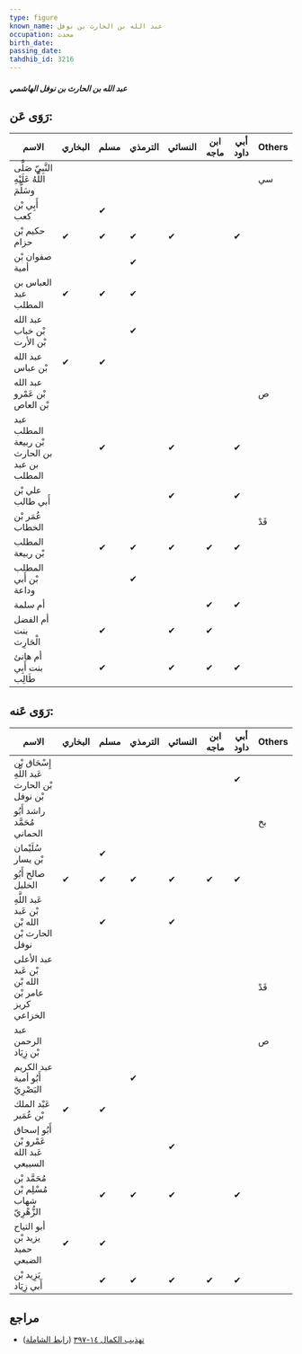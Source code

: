 ```yaml
---
type: figure
known_name: عبد الله بن الحارث بن نوفل
occupation: محدث
birth_date:
passing_date:
tahdhib_id: 3216
---
```

##### عبد الله بن الحارث بن نوفل الهاشمي

## رَوَى عَن:
| الاسم                                        | البخاري | مسلم | الترمذي | النسائي | ابن ماجه | أبي داود | Others |
| -------------------------------------------- | ------- | ---- | ------- | ------- | -------- | -------- | ------ |
| النَّبِيّ صَلَّى اللَّهُ عَلَيْهِ وسَلَّمَ   |         |      |         |         |          |          | سي     |
| أَبِي بْن كعب                                |         | ✔    |         |         |          |          |        |
| حكيم بْن حزام                                | ✔       | ✔    | ✔       | ✔       |          | ✔        |        |
| صفوان بْن أمية                               |         |      | ✔       |         |          |          |        |
| العباس بن عبد المطلب                         | ✔       | ✔    | ✔       |         |          |          |        |
| عبد الله بْن خباب بْن الأرت                  |         |      | ✔       |         |          |          |        |
| عبد الله بْن عباس                            | ✔       | ✔    |         |         |          |          |        |
| عبد الله بْن عَمْرو بْن العاص                |         |      |         |         |          |          | ص      |
| عبد المطلب بْن ربيعة بن الحارث بن عبد المطلب |         | ✔    |         | ✔       |          | ✔        |        |
| علي بْن أَبي طالب                            |         |      |         | ✔       |          | ✔        |        |
| عُمَر بْن الخطاب                             |         |      |         |         |          |          | قَدْ   |
| المطلب بْن ربيعة                             |         | ✔    | ✔       | ✔       | ✔        | ✔        |        |
| المطلب بْن أَبي وداعة                        |         |      | ✔       |         |          |          |        |
| أم سلمة                                      |         |      |         |         | ✔        | ✔        |        |
| أم الفضل بنت الْحَارِث                       |         | ✔    |         | ✔       | ✔        |          |        |
| أم هانئ بنت أَبِي طَالِب                     |         | ✔    |         | ✔       | ✔        | ✔        |        |
## رَوَى عَنه:
| الاسم                                              | البخاري | مسلم | الترمذي | النسائي | ابن ماجه | أبي داود | Others |
| -------------------------------------------------- | ------- | ---- | ------- | ------- | -------- | -------- | ------ |
| إِسْحَاق بْن عَبد اللَّهِ بْن الحارث بْن نوفل      |         |      |         |         |          | ✔        |        |
| راشد أَبُو مُحَمَّد الحماني                        |         |      |         |         |          |          | بخ     |
| سُلَيْمان بْن يسار                                 |         | ✔    |         |         |          |          |        |
| صالح أَبُو الخليل                                  | ✔       | ✔    | ✔       | ✔       | ✔        | ✔        |        |
| عَبد اللَّهِ بْن عَبد الله بْن الحارث بْن نوفل     |         | ✔    |         | ✔       |          |          |        |
| عبد الأعلى بْن عَبد الله بْن عامر بْن كريز الخزاعي |         |      |         |         |          |          | قَدْ   |
| عبد الرحمن بْن زِيَاد                              |         |      |         |         |          |          | ص      |
| عبد الكريم أَبُو أمية البَصْرِيّ                   |         |      | ✔       |         |          |          |        |
| عَبْد الملك بْن عُمَير                             | ✔       | ✔    |         |         |          |          |        |
| أَبُو إسحاق عَمْرو بْن عَبد الله السبيعي           |         |      |         | ✔       |          |          |        |
| مُحَمَّد بْن مُسْلِم بْن شهاب الزُّهْرِيّ          |         | ✔    | ✔       | ✔       |          | ✔        |        |
| أبو التياح يزيد بْن حميد الضبعي                    | ✔       | ✔    |         |         |          |          |        |
| يَزِيد بْن أَبي زِيَاد                             |         | ✔    | ✔       | ✔       | ✔        | ✔        |        |
## مراجع
- [تهذيب الكمال ١٤-٣٩٧](obsidian://open?vault=Tahdhib-al-Kamal&file=Figures/٣٢١٦-عبد%20الله%20بن%20الحارث%20بن%20نوفل%20الهاشمي) ([رابط الشاملة](https://shamela.ws/book/3722/7325))